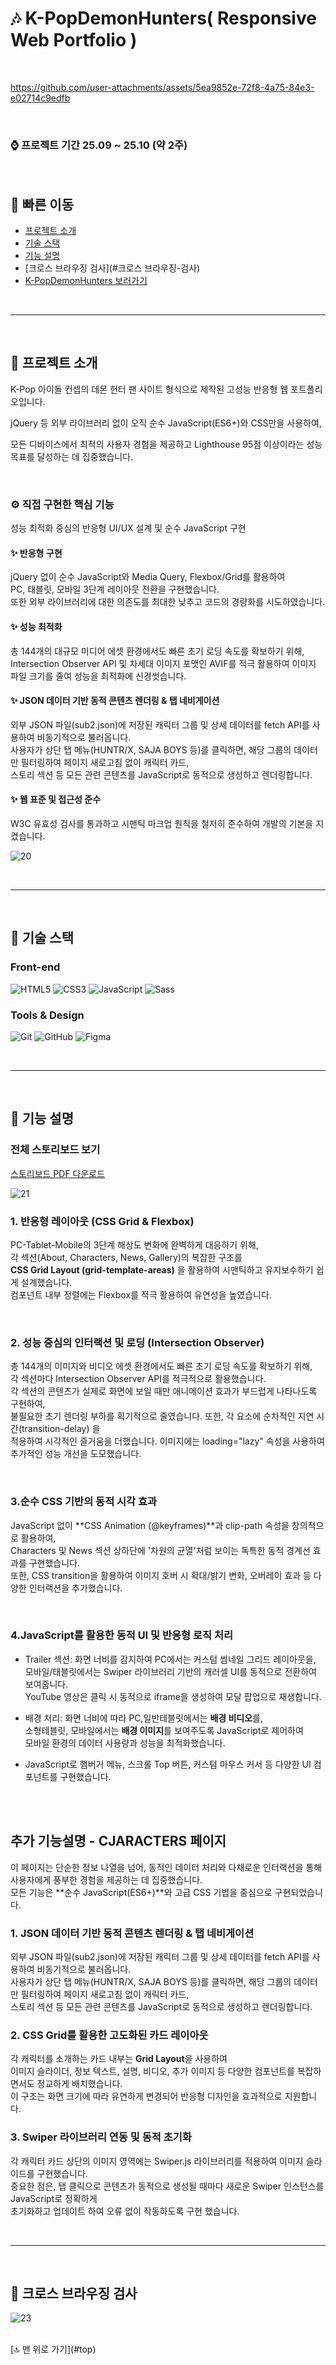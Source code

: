 # 🎶 K-PopDemonHunters( Responsive Web Portfolio )

<br>

https://github.com/user-attachments/assets/5ea9852e-72f8-4a75-84e3-e02714c9edfb

<br>

### ⌚ 프로젝트 기간   25.09 ~ 25.10 (약 2주) 

<br>

## 🧭 빠른 이동

- [프로젝트 소개](#프로젝트-소개)
- [기술 스택](#기술-스택)
- [기능 설명](#기능-설명)
- [크로스 브라우징 검사](#크로스 브라우징-검사)
- [K-PopDemonHunters 보러가기 ](https://rlaskarb20.mycafe24.com/media/)

<br>
<hr>
<br>

<a name = "프로젝트-소개"></a>
## 📌 프로젝트 소개

K-Pop 아이돌 컨셉의 데몬 헌터 팬 사이트 형식으로 제작된 고성능 반응형 웹 포트폴리오입니다.

jQuery 등 외부 라이브러리 없이 오직 순수 JavaScript(ES6+)와 CSS만을 사용하여, 

모든 디바이스에서 최적의 사용자 경험을 제공하고 Lighthouse 95점 이상이라는 성능 목표를 달성하는 데 집중했습니다.

<br/>

### ⚙️ 직접 구현한 핵심 기능 
성능 최적화 중심의 반응형 UI/UX 설계 및 순수 JavaScript 구현

#### ✨ 반응형 구현
jQuery 없이 순수 JavaScript와 Media Query, Flexbox/Grid를 활용하여 <br> 
PC, 태블릿, 모바일 3단계 레이아웃 전환을 구현했습니다. <br>
또한 외부 라이브러리에 대한 의존도를 최대한 낮추고 코드의 경량화를 시도하였습니다. <br>

#### ✨ 성능 최적화
총 144개의 대규모 미디어 에셋 환경에서도 빠른 초기 로딩 속도를 확보하기 위해, <br> 
Intersection Observer API 및 차세대 이미지 포맷인 AVIF를 적극 활용하여 이미지 파일 크기를 줄여 성능을 최적화에 신경썻습니다. <br>
  
#### ✨ JSON 데이터 기반 동적 콘텐츠 렌더링 & 탭 네비게이션
외부 JSON 파일(sub2.json)에 저장된 캐릭터 그룹 및 상세 데이터를 fetch API를 사용하여 비동기적으로 불러옵니다. <br>
사용자가 상단 탭 메뉴(HUNTR/X, SAJA BOYS 등)를 클릭하면, 해당 그룹의 데이터만 필터링하여 페이지 새로고침 없이 캐릭터 카드,<br>
스토리 섹션 등 모든 관련 콘텐츠를 JavaScript로 동적으로 생성하고 렌더링합니다.<br>
  
#### ✨ 웹 표준 및 접근성 준수
W3C 유효성 검사를 통과하고 시맨틱 마크업 원칙을 철저히 준수하여 개발의 기본을 지켰습니다.

![20](https://github.com/user-attachments/assets/ef7e89a9-ee4d-4a56-b0e6-8d91ab4376b9)

<br>
<hr>
<br>


<a name = "기술-스택"></a>
## 📌 기술 스택
### Front-end
![HTML5](https://img.shields.io/badge/HTML5-E34F26?style=for-the-badge&logo=html5&logoColor=white)
![CSS3](https://img.shields.io/badge/CSS3-1572B6?style=for-the-badge&logo=css3&logoColor=white)
![JavaScript](https://img.shields.io/badge/JavaScript-F7DF1E?style=for-the-badge&logo=javascript&logoColor=black)
![Sass](https://img.shields.io/badge/Sass-CC6699?style=for-the-badge&logo=sass&logoColor=white)

### Tools & Design
![Git](https://img.shields.io/badge/Git-F05032?style=for-the-badge&logo=git&logoColor=white)
![GitHub](https://img.shields.io/badge/GitHub-181717?style=for-the-badge&logo=github&logoColor=white)
![Figma](https://img.shields.io/badge/Figma-333333?style=for-the-badge&logo=figma&logoColor=white)


<br>
<hr>
<br>


<a name = "기능-설명"></a>
## 📌 기능 설명

### 전체 스토리보드 보기 <br>
[스토리보드 PDF 다운로드](https://github.com/user-attachments/files/23164465/storyboard.pdf)






![21](https://github.com/user-attachments/assets/79b50ffd-62a6-4fce-b034-64d172bfdbf7)

### 1. 반응형 레이아웃 (CSS Grid & Flexbox)
PC-Tablet-Mobile의 3단계 해상도 변화에 완벽하게 대응하기 위해, <br>
각 섹션(About, Characters, News, Gallery)의 복잡한 구조를 <br>
**CSS Grid Layout (grid-template-areas)** 을 활용하여 시맨틱하고 유지보수하기 쉽게 설계했습니다. <br>
컴포넌트 내부 정렬에는 Flexbox를 적극 활용하여 유연성을 높였습니다. <br>

<br>

### 2. 성능 중심의 인터랙션 및 로딩 (Intersection Observer)
총 144개의 이미지와 비디오 에셋 환경에서도 빠른 초기 로딩 속도를 확보하기 위해,  <br>
각 섹션마다 Intersection Observer API를 적극적으로 활용했습니다. <br>
각 섹션의 콘텐츠가 실제로 화면에 보일 때만 애니메이션 효과가 부드럽게 나타나도록 구현하여, <br>
불필요한 초기 렌더링 부하를 획기적으로 줄였습니다. 또한, 각 요소에 순차적인 지연 시간(transition-delay) 을 <br>
적용하여 시각적인 즐거움을 더했습니다. 이미지에는 loading="lazy" 속성을 사용하여 추가적인 성능 개선을 도모했습니다. <br>

<br>

### 3.순수 CSS 기반의 동적 시각 효과
JavaScript 없이 **CSS Animation (@keyframes)**과 clip-path 속성을 창의적으로 활용하여,  <br>
Characters 및 News 섹션 상하단에 '차원의 균열'처럼 보이는 독특한 동적 경계선 효과를 구현했습니다.  <br>
또한, CSS transition을 활용하여 이미지 호버 시 확대/밝기 변화, 오버레이 효과 등 다양한 인터랙션을 추가했습니다. <br>

<br>
  
### 4.JavaScript를 활용한 동적 UI 및 반응형 로직 처리
- Trailer 섹션: 화면 너비를 감지하여 PC에서는 커스텀 썸네일 그리드 레이아웃을, <br>
모바일/태블릿에서는 Swiper 라이브러리 기반의 캐러셀 UI를 동적으로 전환하여 보여줍니다. <br>
YouTube 영상은 클릭 시 동적으로 iframe을 생성하여 모달 팝업으로 재생합니다. <br>

- 배경 처리: 화면 너비에 따라 PC,일반테블릿에서는 **배경 비디오**를, <br>
  소형테블릿, 모바일에서는 **배경 이미지**를 보여주도록 JavaScript로 제어하여 <br> 
  모바일 환경의 데이터 사용량과 성능을 최적화했습니다. <br>
  
- JavaScript로 햄버거 메뉴, 스크롤 Top 버튼, 커스텀 마우스 커서 등 다양한 UI 컴포넌트를 구현했습니다.
  
<br>




<br> 

## 추가 기능설명 - CJARACTERS 페이지
이 페이지는 단순한 정보 나열을 넘어, 동적인 데이터 처리와 다채로운 인터랙션을 통해 사용자에게 풍부한 경험을 제공하는 데 집중했습니다. <br>
모든 기능은 **순수 JavaScript(ES6+)**와 고급 CSS 기법을 중심으로 구현되었습니다. <br>

### 1. JSON 데이터 기반 동적 콘텐츠 렌더링 & 탭 네비게이션
외부 JSON 파일(sub2.json)에 저장된 캐릭터 그룹 및 상세 데이터를 fetch API를 사용하여 비동기적으로 불러옵니다. <br>
사용자가 상단 탭 메뉴(HUNTR/X, SAJA BOYS 등)를 클릭하면, 해당 그룹의 데이터만 필터링하여 페이지 새로고침 없이 캐릭터 카드, <br>
스토리 섹션 등 모든 관련 콘텐츠를 JavaScript로 동적으로 생성하고 렌더링합니다. <br>

### 2. CSS Grid를 활용한 고도화된 카드 레이아웃
각 캐릭터를 소개하는 카드 내부는 **Grid Layout**을 사용하여  <br>
이미지 슬라이더, 정보 텍스트, 설명, 비디오, 추가 이미지 등 다양한 컴포넌트를 복잡하면서도 정교하게 배치했습니다. <br>
이 구조는 화면 크기에 따라 유연하게 변경되어 반응형 디자인을 효과적으로 지원합니다. <br>

### 3. Swiper 라이브러리 연동 및 동적 초기화
각 캐릭터 카드 상단의 이미지 영역에는 Swiper.js 라이브러리를 적용하여 이미지 슬라이드를 구현했습니다. <br>
중요한 점은, 탭 클릭으로 콘텐츠가 동적으로 생성될 때마다 새로운 Swiper 인스턴스를 JavaScript로 정확하게 <br>
초기화하고 업데이트 하여 오류 없이 작동하도록 구현 했습니다. 



<br>
<hr>
<br>


<a name = "크로스 브라우징-검사"></a>
## 📌 크로스 브라우징 검사
![23](https://github.com/user-attachments/assets/aa6c0e99-d379-4536-a58e-16f0febfd0de)


<br>
[🔝 맨 위로 가기](#top)
<br>
<br>
